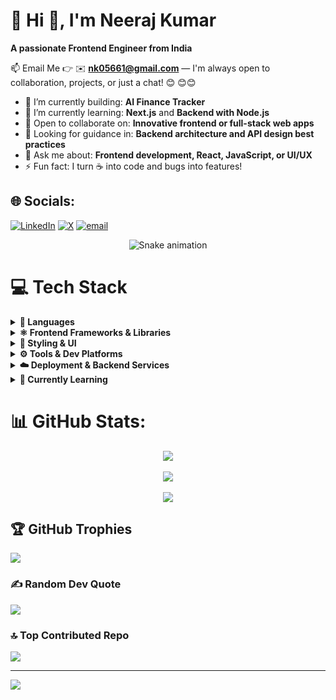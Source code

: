 # 💫 Hi 👋, I'm Neeraj Kumar
**A passionate Frontend Engineer from India**

📫 Email Me 👉 ✉️ **nk05661@gmail.com** — I'm always open to collaboration, projects, or just a chat! 😊 😊😊

- 🔭 I’m currently building: **AI Finance Tracker**  
- 🌱 I’m currently learning: **Next.js** and **Backend with Node.js**  
- 👯 Open to collaborate on: **Innovative frontend or full-stack web apps**  
- 🤔 Looking for guidance in: **Backend architecture and API design best practices**  
- 💬 Ask me about: **Frontend development, React, JavaScript, or UI/UX**  
- ⚡ Fun fact: I turn ☕ into code and bugs into features!








## 🌐 Socials:
[![LinkedIn](https://img.shields.io/badge/LinkedIn-%230077B5.svg?logo=linkedin&logoColor=white)](https://linkedin.com/in/neeraj-kumar1904) [![X](https://img.shields.io/badge/X-black.svg?logo=X&logoColor=white)](https://x.com/@_19_neeraj) [![email](https://img.shields.io/badge/Email-D14836?logo=gmail&logoColor=white)](mailto:nk05661@gmail.com) 

<!-- Snake Game Repo View -->

<div align="center">
  <img src="https://profile-readme-generator.com/assets/snake.svg" alt="Snake animation" />
</div>


# 💻 Tech Stack

<details>
  <summary><b>🧠 Languages</b></summary>

  <br>

  ![HTML5](https://img.shields.io/badge/html5-%23E34F26.svg?style=for-the-badge&logo=html5&logoColor=white)
  ![CSS3](https://img.shields.io/badge/css3-%231572B6.svg?style=for-the-badge&logo=css3&logoColor=white)
  ![JavaScript](https://img.shields.io/badge/javascript-%23323330.svg?style=for-the-badge&logo=javascript&logoColor=%23F7DF1E)
  ![TypeScript](https://img.shields.io/badge/typescript-%23007ACC.svg?style=for-the-badge&logo=typescript&logoColor=white)
  ![Markdown](https://img.shields.io/badge/markdown-%23000000.svg?style=for-the-badge&logo=markdown&logoColor=white)

</details>

<details>
  <summary><b>⚛️ Frontend Frameworks & Libraries</b></summary>

  <br>

  ![React](https://img.shields.io/badge/react-%2320232a.svg?style=for-the-badge&logo=react&logoColor=%2361DAFB)
  ![Next JS](https://img.shields.io/badge/Next-black?style=for-the-badge&logo=next.js&logoColor=white)
  ![Redux](https://img.shields.io/badge/redux-%23593d88.svg?style=for-the-badge&logo=redux&logoColor=white)
  ![React Router](https://img.shields.io/badge/React_Router-CA4245?style=for-the-badge&logo=react-router&logoColor=white)
  ![React Hook Form](https://img.shields.io/badge/React%20Hook%20Form-%23EC5990.svg?style=for-the-badge&logo=reacthookform&logoColor=white)
  ![GSAP](https://img.shields.io/badge/GSAP-88CE02?style=for-the-badge&logo=greensock&logoColor=white)

</details>

<details>
  <summary><b>🎨 Styling & UI</b></summary>

  <br>

  ![TailwindCSS](https://img.shields.io/badge/tailwindcss-%2338B2AC.svg?style=for-the-badge&logo=tailwind-css&logoColor=white)
  ![ShadCN UI](https://img.shields.io/badge/shadcn--ui-%23111827.svg?style=for-the-badge&logo=tailwind-css&logoColor=white)
  ![Bootstrap](https://img.shields.io/badge/bootstrap-%238511FA.svg?style=for-the-badge&logo=bootstrap&logoColor=white)
  ![Chakra](https://img.shields.io/badge/chakra-%234ED1C5.svg?style=for-the-badge&logo=chakraui&logoColor=white)
  ![Framer](https://img.shields.io/badge/Framer-black?style=for-the-badge&logo=framer&logoColor=blue)

</details>

<details>
  <summary><b>⚙️ Tools & Dev Platforms</b></summary>

  <br>

  ![Git](https://img.shields.io/badge/git-%23F05033.svg?style=for-the-badge&logo=git&logoColor=white)
  ![GitHub](https://img.shields.io/badge/github-%23121011.svg?style=for-the-badge&logo=github&logoColor=white)
  ![Vite](https://img.shields.io/badge/vite-%23646CFF.svg?style=for-the-badge&logo=vite&logoColor=white)
  ![Yarn](https://img.shields.io/badge/yarn-%232C8EBB.svg?style=for-the-badge&logo=yarn&logoColor=white)

</details>

<details>
  <summary><b>☁️ Deployment & Backend Services</b></summary>

  <br>

  ![Firebase](https://img.shields.io/badge/firebase-a08021?style=for-the-badge&logo=firebase&logoColor=ffcd34)
  ![Netlify](https://img.shields.io/badge/netlify-%23000000.svg?style=for-the-badge&logo=netlify&logoColor=#00C7B7)
  ![Vercel](https://img.shields.io/badge/vercel-%23000000.svg?style=for-the-badge&logo=vercel&logoColor=white)

</details>

<details>
  <summary><b>🚀 Currently Learning</b></summary>

  <br>

   ![Next JS](https://img.shields.io/badge/Next-black?style=for-the-badge&logo=next.js&logoColor=white)
  ![Node.js](https://img.shields.io/badge/Node.js-339933?style=for-the-badge&logo=node.js&logoColor=white)
  

</details>


# 📊 GitHub Stats:
<div align="center">

![](https://github-readme-stats.vercel.app/api?username=Neeraj05042001&theme=aura_dark&hide_border=false&include_all_commits=true&count_private=false)<br/>
<br>
![](https://nirzak-streak-stats.vercel.app/?user=Neeraj05042001&theme=aura_dark&hide_border=false)<br/>
<br>
![](https://github-readme-stats.vercel.app/api/top-langs/?username=Neeraj05042001&theme=aura_dark&hide_border=false&include_all_commits=true&count_private=false&layout=compact)

</div>


## 🏆 GitHub Trophies
![](https://github-profile-trophy.vercel.app/?username=Neeraj05042001&theme=radical&no-frame=false&no-bg=true&margin-w=4)

### ✍️ Random Dev Quote
![](https://quotes-github-readme.vercel.app/api?type=horizontal&theme=radical)

### 🔝 Top Contributed Repo
![](https://github-contributor-stats.vercel.app/api?username=Neeraj05042001&limit=5&theme=dark&combine_all_yearly_contributions=true)

---
[![](https://visitcount.itsvg.in/api?id=Neeraj05042001&icon=0&color=0)](https://visitcount.itsvg.in)

<!-- Proudly created with GPRM ( https://gprm.itsvg.in ) -->
